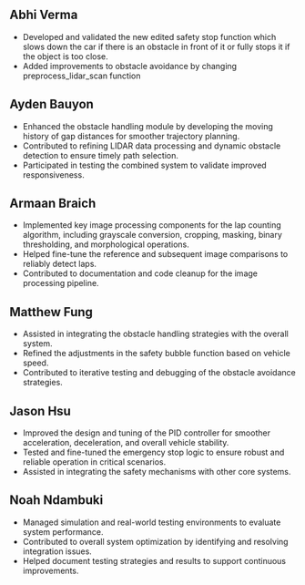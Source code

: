 ## Abhi Verma
- Developed and validated the new edited safety stop function which slows down the car if there is an obstacle in front of it or fully stops it if the object is too close.
- Added improvements to obstacle avoidance by changing preprocess_lidar_scan function

## Ayden Bauyon
- Enhanced the obstacle handling module by developing the moving history of gap distances for smoother trajectory planning.
- Contributed to refining LIDAR data processing and dynamic obstacle detection to ensure timely path selection.
- Participated in testing the combined system to validate improved responsiveness.

## Armaan Braich
- Implemented key image processing components for the lap counting algorithm, including grayscale conversion, cropping, masking, binary thresholding, and morphological operations.
- Helped fine-tune the reference and subsequent image comparisons to reliably detect laps.
- Contributed to documentation and code cleanup for the image processing pipeline.

## Matthew Fung
- Assisted in integrating the obstacle handling strategies with the overall system.
- Refined the adjustments in the safety bubble function based on vehicle speed.
- Contributed to iterative testing and debugging of the obstacle avoidance strategies.

## Jason Hsu
- Improved the design and tuning of the PID controller for smoother acceleration, deceleration, and overall vehicle stability.
- Tested and fine-tuned the emergency stop logic to ensure robust and reliable operation in critical scenarios.
- Assisted in integrating the safety mechanisms with other core systems.

## Noah Ndambuki
- Managed simulation and real-world testing environments to evaluate system performance.
- Contributed to overall system optimization by identifying and resolving integration issues.
- Helped document testing strategies and results to support continuous improvements.